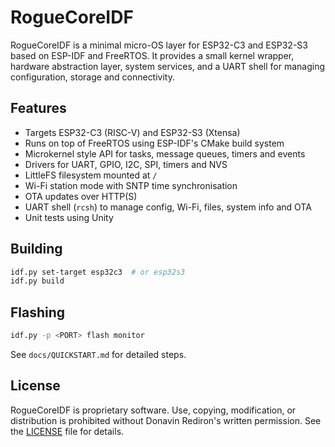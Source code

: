 # RogueCoreIDF

RogueCoreIDF is a minimal micro-OS layer for ESP32-C3 and ESP32-S3 based on
ESP-IDF and FreeRTOS.  It provides a small kernel wrapper, hardware abstraction
layer, system services, and a UART shell for managing configuration, storage
and connectivity.

## Features
- Targets ESP32-C3 (RISC-V) and ESP32-S3 (Xtensa)
- Runs on top of FreeRTOS using ESP-IDF's CMake build system
- Microkernel style API for tasks, message queues, timers and events
- Drivers for UART, GPIO, I2C, SPI, timers and NVS
- LittleFS filesystem mounted at `/`
- Wi-Fi station mode with SNTP time synchronisation
- OTA updates over HTTP(S)
- UART shell (`rcsh`) to manage config, Wi-Fi, files, system info and OTA
- Unit tests using Unity

## Building
```bash
idf.py set-target esp32c3  # or esp32s3
idf.py build
```

## Flashing
```bash
idf.py -p <PORT> flash monitor
```

See `docs/QUICKSTART.md` for detailed steps.

## License

RogueCoreIDF is proprietary software. Use, copying, modification, or distribution is prohibited without
Donavin Rediron's written permission. See the [LICENSE](../LICENSE) file for details.
